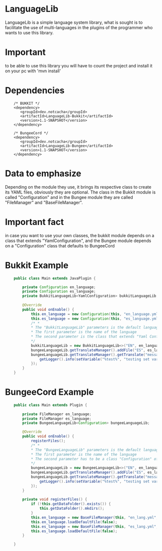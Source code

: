 # LanguageLib

LanguageLib is a simple language system library, what is sought is to facilitate the use of multi-languages ​​in the plugins of the programmer who wants to use this library.

# Important
to be able to use this library you will have to count the project and install it on your pc with 'mvn install'

# Dependencies

```pom
    /* BUKKIT */
    <dependency>
       <groupId>dev.notcacha</groupId>
       <artifactId>LanguageLib-Bukkit</artifactId>
       <version>1.1-SNAPSHOT</version>
    </dependency>

    /* BungeeCord */
    <dependency>
       <groupId>dev.notcacha</groupId>
       <artifactId>LanguageLib-Bungee</artifactId>
       <version>1.1-SNAPSHOT</version>
    </dependency>
```

# Data to emphasize
Depending on the module they use, it brings its respective class to create its YAML files, obviously they are optional.
The class in the Bukkit module is called "Configuration" and in the Bungee module they are called "FileManager" and "BaseFileManager".

# Important fact
in case you want to use your own classes, the bukkit module depends on a class that extends "YamlConfiguration",
and the Bungee module depends on a "Configuration" class that defaults to BungeeCord

# Bukkit Example

```java
    public class Main extends JavaPlugin {

        private Configuration en_language;
        private Configuration es_language;
        private BukkitLanguageLib<YamlConfiguration> bukkitLanguageLib;
        
        @Override
        public void onEnable() {
            this.en_language = new Configuration(this, "en_language.yml");
            this.es_language = new Configuration(this, "es_language.yml");
            /* *
            * The "BukkitLanguageLib" parameters is the default language
            * The first parameter is the name of the language
            * The second parameter is the class that extends "Yaml Configuration"
            */
            bukkitLanguageLib = new BukkitLanguageLib<>("EN", en_language);
            bungeeLanguageLib.getTranslateManager().addFile("ES", es_language);
            bungeeLanguageLib.getTranslateManager().getTranslate("messages.test").ifPresent(message -> {
                getLogger().info(setVariable("%test%", "testing set variable").getMessage("EN"));
            });
        }       
    }   
```

# BungeeCord Example

```java
    public class Main extends Plugin {
        
        private FileManager en_language;
        private FileManager es_language;
        private BungeeLanguageLib<Configuration> bungeeLanguageLib;

        @Override
        public void onEnable() {
            registerFiles();
            /* *
            * The "BungeeLanguageLib" parameters is the default language
            * The first parameter is the name of the language
            * The second parameter has to be a class "Configuration" of BungeeCord
            */
            bungeeLanguageLib = new BungeeLanguageLib<>("EN", en_language.getFile());
            bungeeLanguageLib.getTranslateManager().addFile("ES", es_language.getFile());
            bungeeLanguageLib.getTranslateManager().getTranslate("messages.test").ifPresent(message -> {
                getLogger().info(setVariable("%test%", "testing set variable").getMessage("EN"));
            });
        }
    
        private void registerFiles() {
            if (!this.getDataFolder().exists()) {
                this.getDataFolder().mkdirs();
            }
            this.en_language = new BaseFileManager(this, "en_lang.yml", "en_lang.yml");
            this.en_language.loadDefaultFile(false);
            this.es_language = new BaseFileManager(this, "es_lang.yml", "es_lang.yml");
            this.es_language.loadDefaultFile(false);
        }   

    }
```